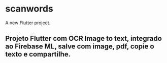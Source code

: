 # scanwords

A new Flutter project.

## Projeto Flutter com OCR Image to text, integrado ao Firebase ML, salve com image, pdf, copie o texto e compartilhe.


